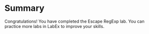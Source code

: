 # Summary

Congratulations! You have completed the Escape RegExp lab. You can practice more labs in LabEx to improve your skills.
